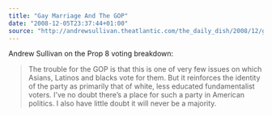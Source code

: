 ```yaml
---
title: "Gay Marriage And The GOP"
date: "2008-12-05T23:37:44+01:00"
source: "http://andrewsullivan.theatlantic.com/the_daily_dish/2008/12/gay-marriage-an.html"
---
```


Andrew Sullivan on the Prop 8 voting breakdown:

> The trouble for the GOP is that this is one of very few issues on which Asians, Latinos and blacks vote for them. But it reinforces the identity of the party as primarily that of white, less educated fundamentalist voters. I’ve no doubt there’s a place for such a party in American politics. I also have little doubt it will never be a majority.
